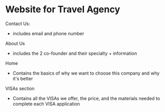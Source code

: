 # Website for Travel Agency
Contact Us:
- includes email and phone number
  
About Us
- includes the 2 co-founder and their specialty + information
  
Home
- Contains the basics of why we want to choose this company and why it's better
  
VISAs section
- Contains all the VISAs we offer, the price, and the materials needed to complete each VISA application

